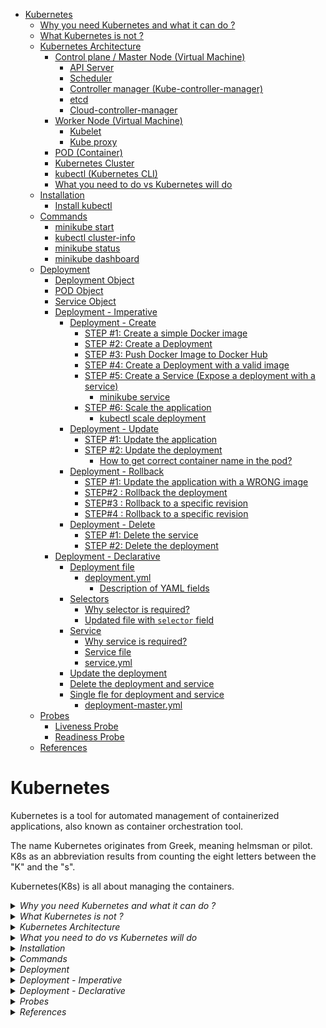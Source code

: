 - [Kubernetes](#kubernetes)
  - [Why you need Kubernetes and what it can do ?](#why-you-need-kubernetes-and-what-it-can-do-)
  - [What Kubernetes is not ?](#what-kubernetes-is-not-)
  - [Kubernetes Architecture](#kubernetes-architecture)
    - [Control plane / Master Node (Virtual Machine)](#control-plane--master-node-virtual-machine)
      - [API Server](#api-server)
      - [Scheduler](#scheduler)
      - [Controller manager (Kube-controller-manager)](#controller-manager-kube-controller-manager)
      - [etcd](#etcd)
      - [Cloud-controller-manager](#cloud-controller-manager)
    - [Worker Node (Virtual Machine)](#worker-node-virtual-machine)
      - [Kubelet](#kubelet)
      - [Kube proxy](#kube-proxy)
    - [POD (Container)](#pod-container)
    - [Kubernetes Cluster](#kubernetes-cluster)
    - [kubectl (Kubernetes CLI)](#kubectl-kubernetes-cli)
    - [What you need to do vs Kubernetes will do](#what-you-need-to-do-vs-kubernetes-will-do)
  - [Installation](#installation)
    - [Install kubectl](#install-kubectl)
  - [Commands](#commands)
    - [minikube start](#minikube-start)
    - [kubectl cluster-info](#kubectl-cluster-info)
    - [minikube status](#minikube-status)
    - [minikube dashboard](#minikube-dashboard)
  - [Deployment](#deployment)
    - [Deployment Object](#deployment-object)
    - [POD Object](#pod-object)
    - [Service Object](#service-object)
    - [Deployment - Imperative](#deployment---imperative)
      - [Deployment - Create](#deployment---create)
        - [STEP #1: Create a simple Docker image](#step-1-create-a-simple-docker-image)
        - [STEP #2: Create a Deployment](#step-2-create-a-deployment)
        - [STEP #3: Push Docker Image to Docker Hub](#step-3-push-docker-image-to-docker-hub)
        - [STEP #4: Create a Deployment with a valid image](#step-4-create-a-deployment-with-a-valid-image)
        - [STEP #5: Create a Service (Expose a deployment with a service)](#step-5-create-a-service-expose-a-deployment-with-a-service)
          - [minikube service](#minikube-service)
        - [STEP #6: Scale the application](#step-6-scale-the-application)
          - [kubectl scale deployment](#kubectl-scale-deployment)
      - [Deployment - Update](#deployment---update)
        - [STEP #1: Update the application](#step-1-update-the-application)
        - [STEP #2: Update the deployment](#step-2-update-the-deployment)
          - [How to get correct container name in the pod?](#how-to-get-correct-container-name-in-the-pod)
      - [Deployment - Rollback](#deployment---rollback)
        - [STEP #1: Update the application with a WRONG image](#step-1-update-the-application-with-a-wrong-image)
        - [STEP#2  : Rollback the deployment](#step2---rollback-the-deployment)
        - [STEP#3 : Rollback to a specific revision](#step3--rollback-to-a-specific-revision)
        - [STEP#4 : Rollback to a specific revision](#step4--rollback-to-a-specific-revision)
      - [Deployment - Delete](#deployment---delete)
        - [STEP #1: Delete the service](#step-1-delete-the-service)
        - [STEP #2: Delete the deployment](#step-2-delete-the-deployment)
    - [Deployment - Declarative](#deployment---declarative)
      - [Deployment file](#deployment-file)
        - [deployment.yml](#deploymentyml)
          - [Description of YAML fields](#description-of-yaml-fields)
      - [Selectors](#selectors)
        - [Why selector is required?](#why-selector-is-required)
        - [Updated file with `selector` field](#updated-file-with-selector-field)
      - [Service](#service)
        - [Why service is required?](#why-service-is-required)
        - [Service file](#service-file)
        - [service.yml](#serviceyml)
      - [Update the deployment](#update-the-deployment)
      - [Delete the deployment and service](#delete-the-deployment-and-service)
      - [Single fle for deployment and service](#single-fle-for-deployment-and-service)
        - [deployment-master.yml](#deployment-masteryml)
  - [Probes](#probes)
    - [Liveness Probe](#liveness-probe)
    - [Readiness Probe](#readiness-probe)
  - [References](#references)


# Kubernetes

Kubernetes is a tool for automated management of containerized applications, also known as container orchestration tool.

The name Kubernetes originates from Greek, meaning helmsman or pilot. K8s as an abbreviation results from counting the eight letters between the "K" and the "s".

Kubernetes(K8s) is all about managing the containers.

<details>
<summary><i>Why you need Kubernetes and what it can do ?</i></summary>

## Why you need Kubernetes and what it can do ?

Containers are a good way to bundle and run your applications. In a production environment, you need to manage the containers that run the applications and ensure that there is no downtime. For example, if a container goes down, another container needs to start. Wouldn't it be easier if this behavior was handled by a system?

Actually, Kubernetes supports several base container engines, and Docker is just one of them. The two technologies work great together, since `Docker` containers are an efficient way to distribute packaged applications. 

Docker provides a way to encapsulate applications and their dependencies into containers, ensuring consistency across different environments. It simplifies the process of packaging, shipping, and running applications.

While Docker is excellent for containerizing applications, it lacks built-in tools for orchestrating and managing multiple containers in a `distributed environment`. This is where Kubernetes comes in. Kubernetes enables you to automate the deployment, scaling, and operation of application containers. It ensures that containers are deployed in a resilient, scalable, and efficient manner.

Kubernetes provides you with a framework to run distributed systems resiliently. It takes care of scaling and failover for your application, provides deployment patterns, and more.

For example, Kubernetes can easily manage a `canary deployment` for your system. (`canary deployment` refers to a specific deployment strategy in software development and release management. In a canary deployment, a new version of a software application is rolled out to a small subset of users or servers first, before being gradually expanded to a larger audience. This approach is used to test the new version's stability and performance in a real-world environment, and to detect and address any issues or bugs before they affect the entire user base.)

Kubernetes makes deploying your containers, monitoring your applications automatically across multiple servers, and scaling your application as simple as a single command. 

</details>


<details>
<summary><i>What Kubernetes is not ?</i></summary>

## What Kubernetes is not ?

Kubernetes is not a traditional, all-inclusive PaaS (Platform as a Service) system. Since Kubernetes operates at the container level rather than at the hardware level, it provides some generally applicable features common to PaaS offerings, such as deployment, scaling, load balancing, and lets users integrate their logging, monitoring, and alerting solutions. However, Kubernetes is not monolithic, and these default solutions are optional and pluggable.

![](images/k8s-what-is-not.png)

</details>

<details>
<summary><i>Kubernetes Architecture</i></summary>

## Kubernetes Architecture

![](images/Kubernetes_architecture.png)

![](images/Kubernetes_architecture4.svg)

![](images/k8s-master-and-worker-node.png)

### Control plane / Master Node (Virtual Machine)

The `master node` is the one that has all the components of the Kubernetes control plane running on it. You can also set up multiple master nodes for `high availability`.

The Kubernetes control plane is the main entry point for administrators and users to manage the various nodes. Operations are issued to it either through HTTP calls or connecting to the machine and running command-line scripts. As the name implies, it controls how Kubernetes interacts with your applications.

![](images/k8s-master-node.png)

#### API Server
The API server exposes a REST interface to the Kubernetes cluster. All operations against pods, services, and so forth, are executed programmatically by communicating with the endpoints provided by it.

#### Scheduler
The scheduler is responsible for assigning work to the various nodes. It keeps watch over the resource capacity and ensures that a worker node’s performance is within an appropriate threshold.

- Watches for newly created pods with no assigned node, and selects a node for them to run on.

#### Controller manager (Kube-controller-manager)
The controller-manager is responsible for making sure that the shared state of the cluster is operating as expected. More accurately, the controller manager oversees various controllers which respond to events (e.g., if a `node goes down`).

#### etcd
etcd is a distributed key-value store that Kubernetes uses to store all of its data. It’s a simple database that can be queried to retrieve all of the information about the cluster’s state.

#### Cloud-controller-manager

The cloud-controller-manager is a Kubernetes control plane component that embeds cloud-specific control logic. 

- Knows how to talk to the underlying cloud provider (AWS, GCP, Azure, etc) and make use of the services it offers.

### Worker Node (Virtual Machine)

A Kubernetes node manages and runs pods; it’s the machine (whether virtualized or physical) that performs the given work. Just as pods collect individual containers that operate together, a node collects entire pods that function together.

- Its not task specific, it can run totally different containers.
- It is managed by the master node.

![](images/k8s-worker-node.png)

#### Kubelet
A Kubelet tracks the state of a pod to ensure that all the containers are running. It provides a `heartbeat` message every few seconds to the control plane. If a replication controller does not receive that message, the node is marked as `unhealthy`.

- It is the agent that runs on each node in the cluster. It makes sure that containers are running in a pod.
- Comunication bwteen master and worker nodes.
- API server is the only component that communicates with the kubelet.

![](images/Kubernetes_architecture3.png)

#### Kube proxy
The Kube proxy routes traffic coming into a node from the service. It also handles the routing of traffic between containers on the same node.

- Managed node and pod network communication.

### POD (Container)

A Kubernetes pod is a group of containers, and is the smallest unit that Kubernetes administers. Pods have a single IP address that is applied to every container within the pod. Containers in a pod share the same resources such as memory and storage. 

Pods are ephemeral, which means that they are not designed to be persistent. If a pod is deleted, its IP address is released and the pod is not restarted. Pods are designed to be created, used, and discarded.

Kubernetes doesn’t treat its pods as unique, long-running instances; if a pod encounters an issue and dies, it’s Kubernetes job to replace it so that the application doesn’t experience any downtime.

pod executes the containers in it. i.e. just running the `docker run` command.

### Kubernetes Cluster

A cluster is all of the above components put together as a single unit.

![](images/Kubernetes_architecture1.webp)

### kubectl (Kubernetes CLI)

kubectl is a command-line tool that allows you to run commands against Kubernetes clusters. You can use kubectl to deploy applications, inspect and manage cluster resources, and view logs.

</details>

<details>
<summary><i>What you need to do vs Kubernetes will do</i></summary>

### What you need to do vs Kubernetes will do

| What you need to do | What Kubernetes will do |
| --- | --- |
| Creates Cluster & Node Instances (Worker + Master Noes) | Create your Objects (pods) and manage them |
| Setup API Server, Kubelet and other Kubernetes services / Software on Nodes | Monitor pods and re-create them, Scale pods etc|
| Create other (cloud) resources like Load Balancer, Storage etc | Utlizes the provided (cloud) resources to apply your configuration / goals |

</details>


<details>
<summary><i>Installation</i></summary>

## Installation

### Install kubectl

https://kubernetes.io/docs/tasks/tools/

</details>


<details>
<summary><i>Commands</i></summary>

## Commands

```
kubectl version --client

Client Version: v1.29.1
Kustomize Version: v5.0.4-0.20230601165947-6ce0bf390ce3
```
### minikube start

**`minikube start` (i.e. Minikube with the Docker driver)**

-  It initializes and starts a single-node Kubernetes cluster.
-  Minikube can use various virtualization drivers such as VirtualBox, VMware, HyperKit, KVM, etc., to create a virtual machine (VM) that will host the Kubernetes cluster. If a VM is used, minikube start will create and configure the VM to run the Kubernetes components.
-  By default, Minikube uses the Docker driver. If you have Docker installed and running, you can use it to start Minikube.
-  With the Docker `driver`, Minikube provides a lightweight way to run a local Kubernetes cluster by leveraging Docker containers.
-  Pull Kubernetes Images: Minikube pulls the necessary Docker images for the specific version of Kubernetes that you are running. These images include the control plane components (API server, controller manager, scheduler) and other components required for running a Kubernetes cluster.
-  Containerized Kubernetes Components: when using Minikube with the Docker driver, the Kubernetes components (control plane and node) run within Docker containers, but not necessarily as separate containers for each component. Instead, the components run as processes within the same Docker containers. This setup is more compact and suitable for local development environments.
-  Networking Configuration: Minikube configures the networking for the cluster, ensuring that the containers can communicate with each other. It sets up a local DNS to enable service discovery within the cluster.
-  Kubeconfig Configuration: Minikube updates your kubectl configuration (kubeconfig) to point to the newly created cluster. This ensures that when you run kubectl commands, they interact with the local Minikube cluster.

**NOTE**
- Before running the above command, make sure `docker` is running.
  
```
minikube start

😄  minikube v1.26.0 on Darwin 13.4.1 (arm64)
✨  Using the docker driver based on existing profile
👍  Starting control plane node minikube in cluster minikube
🚜  Pulling base image ...
🔄  Restarting existing docker container for "minikube" ...
🐳  Preparing Kubernetes v1.24.1 on Docker 20.10.17 ...
🔎  Verifying Kubernetes components...
    ▪ Using image gcr.io/k8s-minikube/storage-provisioner:v5
🌟  Enabled addons: storage-provisioner, default-storageclass

❗  /usr/local/bin/kubectl is version 1.29.1, which may have incompatibilites with Kubernetes 1.24.1.
    ▪ Want kubectl v1.24.1? Try 'minikube kubectl -- get pods -A'
🏄  Done! kubectl is now configured to use "minikube" cluster and "default" namespace by default

```

```
docker ps

CONTAINER ID   IMAGE                                 COMMAND                  CREATED        STATUS         PORTS                                                                                                                        NAMES
329a3d2451de   gcr.io/k8s-minikube/kicbase:v0.0.32   "/usr/local/bin/entr…"   3 months ago   Up 2 minutes   0.0.0.0:59487->22/tcp, 0.0.0.0:59490->2376/tcp, 0.0.0.0:59492->5000/tcp, 0.0.0.0:59493->8443/tcp, 0.0.0.0:59491->32443/tcp   minikube

```

### kubectl cluster-info

```
kubectl cluster-info

Kubernetes control plane is running at https://127.0.0.1:59493
CoreDNS is running at https://127.0.0.1:59493/api/v1/namespaces/kube-system/services/kube-dns:dns/proxy

To further debug and diagnose cluster problems, use 'kubectl cluster-info dump'.
```

### minikube status
```
minikube status

minikube
type: Control Plane
host: Running
kubelet: Running
apiserver: Running
kubeconfig: Configured
```

### minikube dashboard
```
minikube dashboard
🔌  Enabling dashboard ...
    ▪ Using image kubernetesui/dashboard:v2.6.0
    ▪ Using image kubernetesui/metrics-scraper:v1.0.8
🤔  Verifying dashboard health ...
🚀  Launching proxy ...
🤔  Verifying proxy health ...
🎉  Opening http://127.0.0.1:62368/api/v1/namespaces/kubernetes-dashboard/services/http:kubernetes-dashboard:/proxy/ in your default browser...

```

</details>


<details>
<summary><i>Deployment</i></summary>

## Deployment

- A `deployment` is a Kubernetes `object` that defines how to create and update instances of your application.

### Deployment Object

A `deployment` is a Kubernetes `object` that defines how to create and update instances of your application. Once you’ve created a deployment, the Kubernetes master schedules mentioned application instances onto individual Nodes in the cluster. Once the application instances are created, a Kubernetes Deployment Controller continuously monitors those instances. If the Node hosting an instance goes down or is deleted, the Deployment controller replaces the instance with an instance on another Node in the cluster. This provides a self-healing mechanism to address machine failure or maintenance.

![](images/kubectl-deployment-object.png)

### POD Object

A `pod` is a Kubernetes `object` that represents a group of one or more application containers (such as Docker or rkt), and some shared resources for those containers. Those resources include:

  - Shared storage, as Volumes
  - Networking, as a unique cluster IP address
  - Information about how to run each container, such as the container image version or specific ports to use
  - A pod is the basic building block of Kubernetes–the smallest and simplest unit in the Kubernetes object model that you create or deploy. A pod represents a running process on your cluster.

![](images/kubectl-pod-object.png)

### Service Object

A `service` is a Kubernetes `object` that exposes an application running on a set of Pods as a network service.

![](images/kubectl-service-object.png)

</details>

<details>
<summary><i>Deployment - Imperative</i></summary>

### Deployment - Imperative

<details>
<summary><i>Deployment - Create</i></summary>

#### Deployment - Create

##### STEP #1: Create a simple Docker image

[Simple NodeJS Docker Application](./sample-nodejs-app/Readme.md)

##### STEP #2: Create a Deployment

```
docker images
REPOSITORY                                                                  TAG         IMAGE ID       CREATED          SIZE
nodejs-app                                                                  latest      f9d5cd5a0171   26 minutes ago   861MB

kubectl create deployment first-app --image=nodejs-app

deployment.apps/first-app created
```

```
kubectl get deployments 
NAME        READY   UP-TO-DATE   AVAILABLE   AGE
first-app   0/1     1            0           3m13s

kubectl get pods
NAME                         READY   STATUS             RESTARTS   AGE
first-app-7748f564d4-fx6fs   0/1     ImagePullBackOff   0          3m39s
```

kubectl was unable to find the image locally, so it tried to download the image from a remote repository. However, the image was not found in the remote repository either, so the pod is stuck in the ImagePullBackOff state.

```
kubectl delete deployment first-app

deployment.apps "first-app" deleted
```

##### STEP #3: Push Docker Image to Docker Hub

```
docker login

docker tag nodejs-app <docker-hub-username>/nodejs-app

docker push <docker-hub-username>/nodejs-app
```

##### STEP #4: Create a Deployment with a valid image

``` 
kubectl create deployment first-app --image=<docker-hub-username>/nodejs-app

kubectl get pods
NAME                         READY   STATUS              RESTARTS   AGE
first-app-675d7b94f6-zhfq2   0/1     ContainerCreating   0          4s

kubectl get pods
NAME                         READY   STATUS    RESTARTS   AGE
first-app-675d7b94f6-zhfq2   1/1     Running   0          29s

kubectl get deployments 
NAME        READY   UP-TO-DATE   AVAILABLE   AGE
first-app   1/1     1            1           92s
```

```
minikube dashboard
```

![](images/kubectl-create.png)

##### STEP #5: Create a Service (Expose a deployment with a service)

```
kubectl get services
NAME         TYPE        CLUSTER-IP   EXTERNAL-IP   PORT(S)   AGE
kubernetes   ClusterIP   10.96.0.1    <none>        443/TCP   97d
```

Above `kubernetes` service is created by default when you create a cluster. It is used by the internal components of Kubernetes, and is not meant to be used by applications running on the cluster.


```
kubectl expose deployment first-app --type=LoadBalancer --port=8181

service/first-app exposed
```

```
kubectl get services

NAME         TYPE           CLUSTER-IP       EXTERNAL-IP   PORT(S)          AGE
first-app    LoadBalancer   10.109.121.166   <pending>     8181:32446/TCP   15s
kubernetes   ClusterIP      10.96.0.1        <none>        443/TCP          97d

```

If we would have created the cluster on a cloud provider like AWS, Azure, GCP etc, then the `EXTERNAL-IP` would have been assigned by the cloud provider. Since we are using `minikube`, EXTENAL-IP is always `<pending>`.

###### minikube service

```
minikube service first-app


|-----------|---------------|-------------|---------------------------|
| NAMESPACE |     NAME      | TARGET PORT |            URL            |
|-----------|---------------|-------------|---------------------------|
| default   | first-app |        8181     | http://192.168.49.2:32446 |
|-----------|---------------|-------------|---------------------------|
🏃  Starting tunnel for service first-app-new.
|-----------|---------------|-------------|------------------------|
| NAMESPACE |     NAME      | TARGET PORT |          URL           |
|-----------|---------------|-------------|------------------------|
| default   | first-app     |             | http://127.0.0.1:49421 |
|-----------|---------------|-------------|------------------------|
🎉  Opening service default/first-app-new in default browser...
❗  Because you are using a Docker driver on darwin, the terminal needs to be open to run it.

```

Browser will open with the URL `http://127.0.0.1:49421/` and you will see the output of the application.

- When you expose a deployment with the LoadBalancer type, Minikube simulates the behavior of an external load balancer. However, since Minikube runs on a local environment, it doesn't have access to external load balancers.

- Minikube starts a `tunnel` to expose the specified service to your local machine. The tunnel allows you to access the service as if it were running locally on your computer. This is especially useful when working with `services of type LoadBalancer` in a Minikube environment.

- Keep in mind that this behavior is specific to Minikube, and in a production environment, you would typically have an external load balancer handling the traffic to services of type LoadBalancer.

##### STEP #6: Scale the application

###### kubectl scale deployment
```
kubectl scale deployment first-app --replicas=3

deployment.apps/first-app scaled
```

```
kubectl get pods
NAME                         READY   STATUS    RESTARTS      AGE
first-app-675d7b94f6-nwkf8   1/1     Running   0             11s
first-app-675d7b94f6-vwzw5   1/1     Running   0             11s
first-app-675d7b94f6-zhfq2   1/1     Running   3 (16m ago)   4h57m
```


</details>

<details>
<summary><i>Deployment - Update</i></summary>

#### Deployment - Update

##### STEP #1: Update the application

```
docker build -t <docker-hub-username>/nodejs-app .

docker push <docker-hub-username>/nodejs-app
```

##### STEP #2: Update the deployment

```
kubectl set image deployment/first-app nodejs-app=<docker-hub-username>/nodejs-app

deployment.apps/first-app image updated
```

- kubectl set image: This is the main command to set the image of a container in a Kubernetes Deployment or ReplicaSet.

- deployment/first-app: Specifies the resource type (Deployment) and the name of the deployment, in this case, "first-app." This indicates which deployment should be updated.

- nodejs-app=<docker-hub-username>/nodejs-app: This part specifies the name of the container (nodejs-app) in the deployment that you want to update and the new image to use. Replace <docker-hub-username> with your actual Docker Hub username.

###### How to get correct container name in the pod?

```
kubectl get pods first-app-585c76f569-frghx -o jsonpath='{.spec.containers[*].name}'

nodejs-app
```

we can see see the same on the dashboard as well.

![](images/k8s-dashboard-pods-container.png)

**NOTE:**
- Here It won't work if you use the same image name. You need to use a different image name. Otherwise, Kubernetes will not detect any changes and will not update the deployment.
- Hence, we have used the same image name with a different tag.

```
docker build -t <docker-hub-username>/nodejs-app:v2 .

docker push <docker-hub-username>/nodejs-app:v2
```

```
kubectl set image deployment/first-app nodejs-app=<docker-hub-username>/nodejs-app:v2

deployment.apps/first-app image updated
```

Monitor the rollout status

```
kubectl rollout status deployment/first-app

deployment "first-app" successfully rolled out
```

</details>

<details>
<summary><i>Deployment - Rollback</i></summary>

#### Deployment - Rollback

##### STEP #1: Update the application with a WRONG image

```
kubectl set image deployment/first-app nodejs-app=test/nodejs-app:2

deployment.apps/first-app image updated
```

```
kubectl rollout status deployment/first-app

Waiting for deployment "first-app" rollout to finish: 1 old replicas are pending termination...
```

Here deployment is failed as it was not able to pull the image.


```
kubectl get pods

NAME                         READY   STATUS             RESTARTS      AGE
first-app-585c76f569-frghx   1/1     Running            1 (31m ago)   20h
first-app-5b47c6867b-g5cvm   0/1     ImagePullBackOff   0             4m17s
```

##### STEP#2  : Rollback the deployment

```
kubectl rollout undo deployment/first-app

deployment.apps/first-app rolled back
```

```
kubectl get pods

NAME                         READY   STATUS    RESTARTS      AGE
first-app-585c76f569-frghx   1/1     Running   1 (36m ago)   20h
```

```
kubectl rollout status deployment/first-app

deployment "first-app" successfully rolled out
```

##### STEP#3 : Rollback to a specific revision

```
kubectl rollout history deployment/first-app

deployment.apps/first-app 
REVISION  CHANGE-CAUSE
1         <none>
3         <none>
4         <none>
```

```
kubectl rollout history deployment/first-app --revision=1

deployment.apps/first-app with revision #1
Pod Template:
  Labels:	app=first-app
	pod-template-hash=675d7b94f6
  Containers:
   nodejs-app:
    Image:	test/nodejs-app
    Port:	<none>
    Host Port:	<none>
    Environment:	<none>
    Mounts:	<none>
  Volumes:	<none>
```

##### STEP#4 : Rollback to a specific revision

```
kubectl rollout undo deployment/first-app --to-revision=1

deployment.apps/first-app rolled back
```

</details>

<details>
<summary><i>Deployment - Delete</i></summary>

#### Deployment - Delete

##### STEP #1: Delete the service

```
kubectl delete service first-app

service "first-app" deleted
```

```
kubectl get services 

NAME         TYPE        CLUSTER-IP   EXTERNAL-IP   PORT(S)   AGE
kubernetes   ClusterIP   10.96.0.1    <none>        443/TCP   98d
```

##### STEP #2: Delete the deployment
```
kubectl delete deployment first-app

deployment.apps "first-app" deleted
```

</details>

</details>

<details>
<summary><i>Deployment - Declarative</i></summary>

### Deployment - Declarative

#### Deployment file

##### deployment.yml

```yaml
apiVersion: apps/v1
kind: Deployment
metadata:
  name: second-app-deployment
spec:
  replicas: 2
  template:
    metadata:
      labels:
        app: second-app
    spec:
      containers:
        - name: second-nodejs-app
          image: test/nodejs-app:1
          ports:
            - containerPort: 8080
        #- name: second-nodejs-app2
        #   image: test/nodejs-app2:1
        #   ports:
        #     - containerPort: 8081
```

<details>
<summary><i>Description of YAML fields </i></summary>

###### Description of YAML fields
 
```
apiVersion: Specifies the version of the Kubernetes API that the YAML is built against. In this case, it's using apps/v1, which is a stable version for Deployment objects in Kubernetes.

kind: Defines the type of Kubernetes object being created, which is a Deployment in this case.

metadata: Contains metadata about the Deployment, such as its name (second-app-deployment).

spec: Describes the desired state for the Deployment, including how many replicas of the application should be running, and the template for creating new pods.

  replicas: Specifies the number of pod replicas that should be running at any given time. In this case, it's set to 2, meaning that Kubernetes will ensure that two instances of the pod defined in the template are running.

  template: Defines the pod template, which serves as a blueprint for creating new pods.

    metadata: Contains metadata for the pods created from this template, including labels that can be used for identifying and selecting the pods.

    spec: Specifies the specification for the containers that should be run within the pods created from this template.

      containers: Lists the containers to run within the pod. In this case, there is one container defined:

      name: Specifies the name of the container (second-nodejs-app).

      image: Specifies the Docker image to use for this container (test/nodejs-app:1).

      ports: Specifies the ports that this container exposes. In this case, the container is configured to listen on port 8080.

      The commented-out section represents an alternative container configuration that is not currently active in the Deployment manifest. It's another container definition named second-nodejs-app2 using a different Docker image and port.
```
</details>

#### Selectors

```
kubectl apply -f deployment.yml 
   
error: error validating "deployment.yml": error validating data: ValidationError(Deployment.spec): missing required field "selector" in io.k8s.api.apps.v1.DeploymentSpec; if you choose to ignore these errors, turn validation off with --validate=false
```

`deployment.yml` is missing a required field `selector` within the `spec` section of the Deployment resource. The `selector` field is necessary for the Deployment controller to know which pods it manages and should be part of the Deployment specification.

##### Why selector is required?

  - Will help to identify which other resources are conncted to this resource (i.e. Deployment)
  
  - The Deployment controller uses the selector to determine which Pods to manage. In this case, the selector is `app: second-app`, which means that the Deployment controller will manage any Pod with the `app: second-app` label. Notice that the label selector is the same as the label specified in the pod template.
  
    - `Identifying Managed Pods`: The selector field helps the Deployment controller identify which pods it manages. It uses labels to select the set of pods that the Deployment should manage and maintain according to the desired state specified in the Deployment manifest.

    - `Pod Lifecycle Management`: Kubernetes Deployments use labels and selectors to ensure that the desired number of pods with specific labels are running at any given time. When the Deployment spec is defined, it needs to know which pods to manage, scale, update, or even roll back.

    - `Matching Labels`: The selector field allows the Deployment to match labels specified in the pod template's metadata with those assigned to the pods. This matching is essential for the Deployment controller to determine which pods are part of the application it manages.

![](images/deployment-selector.png)

##### Updated file with `selector` field

```yaml
apiVersion: apps/v1
kind: Deployment
metadata:
  name: second-app-deployment
spec:
  replicas: 2
  selector:
    matchLabels:
      key: value
      anyname: second-app
      custom1: value
      app: second-nodejs-app
  template:
    metadata:
      labels:
        key: value
        anyname: second-app
        custom1: value
        app: second-nodejs-app
    spec:
      containers:
        - name: second-nodejs-app
          image: test/nodejs-app:1
          ports:
            - containerPort: 8080
        #- name: second-nodejs-app2
        #   image: test/nodejs-app2:1
        #   ports:
        #     - containerPort: 8081

```

```
kubectl apply -f deployment.yml 

deployment.apps/second-app-deployment created
```

``` 
kubectl get deployments

NAME                    READY   UP-TO-DATE   AVAILABLE   AGE
second-app-deployment   2/2     2            2           7s
```

```
kubectl get pods

NAME                                     READY   STATUS    RESTARTS   AGE
second-app-deployment-5b597695f5-l7l72   1/1     Running   0          12s
second-app-deployment-5b597695f5-znvwx   1/1     Running   0          12s
```

#### Service

Service is not created automatically when you create a deployment. You need to create it manually.

##### Why service is required?

- The Deployment created a set of Pods, but those Pods are not accessible outside the cluster. To make the second-app Pods accessible from outside the Kubernetes virtual network, you need to create a Service.

- A Service is a Kubernetes resource that acts as an internal load balancer. It exposes an application running on a set of Pods as a network service.

- A Service is the standard way to expose a Kubernetes Pod to the outside world. It provides a single, stable IP address that can be used to access the Pods from outside the cluster. The Service also provides a way to identify a set of Pods using labels.

##### Service file

##### service.yml

```yaml
apiVersion: v1
kind: Service
metadata:
  name: backend-service
spec:
  selector:
    app: second-nodejs-app
  ports:
    - protocol: TCP
      port: 8080
      targetPort: 8181
  type: LoadBalancer  
```

In the `selector` field of a Kubernetes Service manifest, you `don't` necessarily need to maintain all the labels that are defined for the pods. Instead, you need to ensure that the labels specified in the selector match the labels assigned to the pods you want the service to target.

For example, if your pods have labels like `app: second-nodejs-app` and `tier: backend`, and you want the Service to target all pods with the `app: second-nodejs-app label`, your Service's selector can simply specify `app: second-nodejs-app`. You don't need to include the `tier: backend` label in the Service's selector unless you specifically want to target pods with that label as well.

![](images/deployment-service.png)

```
kubectl apply -f service.yml 

service/backend-service created
```

```
kubectl get services 

NAME              TYPE           CLUSTER-IP      EXTERNAL-IP   PORT(S)          AGE
backend-service   LoadBalancer   10.100.103.99   <pending>     8080:32035/TCP   8s
kubernetes        ClusterIP      10.96.0.1       <none>        443/TCP          101d
```

```
minikube service backend-service

|-----------|-----------------|-------------|---------------------------|
| NAMESPACE |      NAME       | TARGET PORT |            URL            |
|-----------|-----------------|-------------|---------------------------|
| default   | backend-service |        8080 | http://192.168.49.2:32035 |
|-----------|-----------------|-------------|---------------------------|
🏃  Starting tunnel for service backend-service.
|-----------|-----------------|-------------|------------------------|
| NAMESPACE |      NAME       | TARGET PORT |          URL           |
|-----------|-----------------|-------------|------------------------|
| default   | backend-service |             | http://127.0.0.1:58858 |
|-----------|-----------------|-------------|------------------------|
🎉  Opening service default/backend-service in default browser...
❗  Because you are using a Docker driver on darwin, the terminal needs to be open to run it.
```

When you run `minikube service backend-service`, it creates a tunnel to forward traffic from your local machine to the Docker container running the Minikube cluster. This tunneling mechanism allows you to access services running within the Minikube cluster as if they were running locally.

The tunneling process is necessary because the services running within the Minikube cluster are not directly accessible from your local machine's network. By setting up the tunnel, Minikube provides a convenient way for you to access these services using a local URL, simplifying the development and testing process.

#### Update the deployment

Simply update required fields in the deployment file and apply it.

```
kubectl apply -f deployment.yml

deployment.apps/second-app-deployment configured
```

#### Delete the deployment and service

```
kubectl delete -f=deployment.yml -f=service.yml 

deployment.apps "second-app-deployment" deleted
service "backend-service" deleted
```

```
kubectl get deployments 

No resources found in default namespace.
```

```
kubectl get pods

No resources found in default namespace.
```

```
kubectl get services

NAME         TYPE        CLUSTER-IP   EXTERNAL-IP   PORT(S)   AGE
kubernetes   ClusterIP   10.96.0.1    <none>        443/TCP   102d
```

#### Single fle for deployment and service

##### deployment-master.yml


```yaml
apiVersion: v1
kind: Service
metadata:
  name: backend-service
spec:
  selector:
    anyname: second-app
  ports:
    - protocol: TCP
      port: 8080
      targetPort: 8181
  type: LoadBalancer
---
apiVersion: apps/v1
kind: Deployment
metadata:
  name: second-app-deployment
spec:
  replicas: 1
  selector:
    matchLabels:
      key: value
      anyname: second-app
      custom1: value
      app: second-nodejs-app
  template:
    metadata:
      labels:
        key: value
        anyname: second-app
        custom1: value
        app: second-nodejs-app
    spec:
      containers:
        - name: second-nodejs-app
          image: test/nodejs-app:2
```

```
kubectl apply -f deployment-master.yml

service/backend-service configured
```

```
kubectl get deployments 
NAME                    READY   UP-TO-DATE   AVAILABLE   AGE
second-app-deployment   1/1     1            1           22h
```

```
kubectl get pods
NAME                                     READY   STATUS    RESTARTS       AGE
second-app-deployment-688b7674c9-9t4vd   1/1     Running   1 (113s ago)   22h
```

```
kubectl get services

NAME              TYPE           CLUSTER-IP      EXTERNAL-IP   PORT(S)          AGE
backend-service   LoadBalancer   10.108.25.205   <pending>     8080:31103/TCP   22h
kubernetes        ClusterIP      10.96.0.1       <none>        443/TCP          102d
```

</details>

<details>
<summary><i>Probes</i></summary>

## Probes

### Liveness Probe

- The Liveness Probe checks whether a container is still running and healthy.
- If the Liveness Probe fails, Kubernetes restarts the container to try to restore it to a healthy state.
- The Liveness Probe is essential for ensuring that containers are continuously available and responsive.
  
### Readiness Probe

- The Readiness Probe determines whether a container is ready to serve requests.
- It helps Kubernetes determine when a container is ready to start accepting traffic.
- If the Readiness Probe fails, Kubernetes removes the container's IP address from the endpoints of services and replication controllers, preventing it from receiving traffic.
- The Readiness Probe ensures that only healthy containers receive requests, helping to maintain the overall stability and reliability of the application

```yaml
apiVersion: apps/v1
kind: Deployment
metadata:
  name: second-app-deployment
spec:
  replicas: 1
  selector:
    matchLabels:
      key: value
      anyname: second-app
      custom1: value
      app: second-nodejs-app
  template:
    metadata:
      labels:
        key: value
        anyname: second-app
        custom1: value
        app: second-nodejs-app
    spec:
      containers:
        - name: second-nodejs-app
          image: kmathotatech/nodejs-app:1
          livenessProbe:
            httpGet:
              path: /
              port: 8181
            initialDelaySeconds: 5
            periodSeconds: 5
            timeoutSeconds: 1
            failureThreshold: 3
            successThreshold: 1
```

If liveless probe fails, then kubernetes will restart the container.

```
kubectl get pods

NAME                                    READY   STATUS    RESTARTS     AGE
second-app-deployment-fbc44dbc5-qzxxq   1/1     Running   5 (1s ago)   101s
```

```
kubectl describe pod second-app-deployment-fbc44dbc5-qzxxq

Name:             second-app-deployment-fbc44dbc5-qzxxq
Namespace:        default
Priority:         0
Service Account:  default
Node:             minikube/192.168.49.2
Start Time:       Sat, 27 Jan 2024 14:28:16 -0600
Labels:           anyname=second-app
                  app=second-nodejs-app
                  custom1=value
                  key=value
                  pod-template-hash=fbc44dbc5
Annotations:      <none>
Status:           Running
IP:               172.17.0.6
IPs:
  IP:           172.17.0.6
Controlled By:  ReplicaSet/second-app-deployment-fbc44dbc5
Containers:
  second-nodejs-app:
    Container ID:   docker://ba67b5b2beaa644898b2c710fd4ce6ceea8b0d89e7cd23e968a9d39b27fb1abd
    Image:          kmathotatech/nodejs-app:1
    Image ID:       docker-pullable://kmathotatech/nodejs-app@sha256:44cc18db1a16c78b49a643d684ab95f34622b615a332e40ab2c803cbf3a5030f
    Port:           <none>
    Host Port:      <none>
    State:          Waiting
      Reason:       CrashLoopBackOff
    Last State:     Terminated
      Reason:       Completed
      Exit Code:    0
      Started:      Sat, 27 Jan 2024 14:30:06 -0600
      Finished:     Sat, 27 Jan 2024 14:30:21 -0600
    Ready:          False
    Restart Count:  5
    Liveness:       http-get http://:8181/health delay=5s timeout=1s period=5s #success=1 #failure=3
    Environment:    <none>
    Mounts:
      /var/run/secrets/kubernetes.io/serviceaccount from kube-api-access-7x8q4 (ro)
Conditions:
  Type              Status
  Initialized       True 
  Ready             False 
  ContainersReady   False 
  PodScheduled      True 
Volumes:
  kube-api-access-7x8q4:
    Type:                    Projected (a volume that contains injected data from multiple sources)
    TokenExpirationSeconds:  3607
    ConfigMapName:           kube-root-ca.crt
    ConfigMapOptional:       <nil>
    DownwardAPI:             true
QoS Class:                   BestEffort
Node-Selectors:              <none>
Tolerations:                 node.kubernetes.io/not-ready:NoExecute op=Exists for 300s
                             node.kubernetes.io/unreachable:NoExecute op=Exists for 300s
Events:
  Type     Reason     Age                   From               Message
  ----     ------     ----                  ----               -------
  Normal   Scheduled  2m20s                 default-scheduler  Successfully assigned default/second-app-deployment-fbc44dbc5-qzxxq to minikube
  Normal   Pulled     91s (x4 over 2m20s)   kubelet            Container image "kmathotatech/nodejs-app:1" already present on machine
  Normal   Created    91s (x4 over 2m20s)   kubelet            Created container second-nodejs-app
  Normal   Started    91s (x4 over 2m20s)   kubelet            Started container second-nodejs-app
  Normal   Killing    91s (x3 over 2m1s)    kubelet            Container second-nodejs-app failed liveness probe, will be restarted
  Warning  Unhealthy  86s (x10 over 2m11s)  kubelet            Liveness probe failed: HTTP probe failed with statuscode: 404

```

</details>

<details>
<summary><i>References</i></summary>

## References

Kubernetes Tutorials

https://www.aquasec.com/cloud-native-academy/kubernetes-101/kubernetes-tutorials-2/

API Reference:
https://kubernetes.io/docs/reference/

</details>

